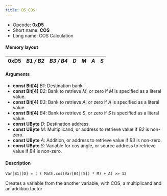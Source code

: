 ```yaml
---
title: D5_COS
---
```


- Opcode: **0xD5**
- Short name: **COS**
- Long name: COS Calculation

#### Memory layout

| 0xD5 | *B1 / B2* | *B3 / B4* | *D* | *M* | *A* | *S* |
|------|-----------|-----------|-----|-----|-----|-----|

#### Arguments

- **const Bit\[4\]** *B1*: Destination bank.
- **const Bit\[4\]** *B2*: Bank to retrieve *M*, or zero if *M* is specified as a literal value.
- **const Bit\[4\]** *B3*: Bank to retrieve *A*, or zero if *A* is specified as a literal value.
- **const Bit\[4\]** *B4*: Bank to retrieve *S*, or zero if *S* is specified as a literal value.
- **const UByte** *D*: Destination address.
- **const UByte** *M*: Multiplicand, or address to retrieve value if *B2* is non-zero.
- **const UByte** *A*: Addition, or address to retrieve value if *B3* is non-zero.
- **const UByte** *S*: Variable for cos angle, or source address to retrieve value if *B4* is non-zero.

#### Description

`Var[B1][D] = ( ( Math.cos(Var[B4][S]) * M) + A) >> 12`

Creates a variable from the another variable, with COS, a multiplicand and an addition factor
